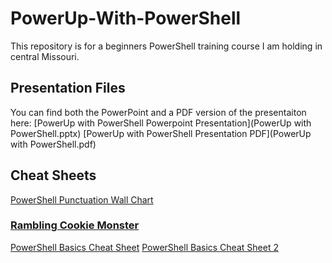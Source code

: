 # PowerUp-With-PowerShell
This repository is for a beginners PowerShell training course I am holding in central Missouri.

## Presentation Files
You can find both the PowerPoint and a PDF version of the presentaiton here:
[PowerUp with PowerShell Powerpoint Presentation](PowerUp with PowerShell.pptx)
[PowerUp with PowerShell Presentation PDF](PowerUp with PowerShell.pdf)

## Cheat Sheets
[PowerShell Punctuation Wall Chart](2289-PSPunctuationWallChart_1_0_3.pdf)

### [Rambling Cookie Monster](https://ramblingcookiemonster.wordpress.com/)
[PowerShell Basics Cheat Sheet](powershell-cheat-sheet.pdf)
[PowerShell Basics Cheat Sheet 2](powershell-basic-cheat-sheet2.pdf)
